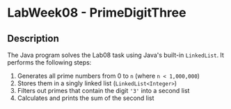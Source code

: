 # LabWeek08 - PrimeDigitThree

##  Description
The Java program solves the Lab08 task using Java's built-in `LinkedList`. It performs the following steps:

1. Generates all prime numbers from 0 to `n` (where `n < 1,000,000`)
2. Stores them in a singly linked list (`LinkedList<Integer>`)
3. Filters out primes that contain the digit `'3'` into a second list
4. Calculates and prints the sum of the second list
